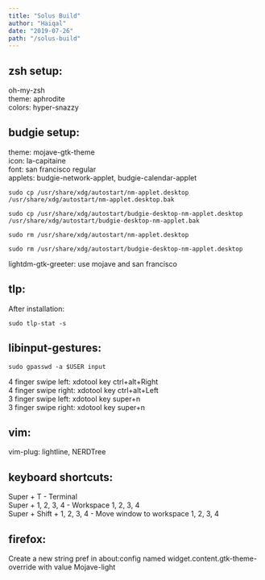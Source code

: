 ```yaml
---
title: "Solus Build"
author: "Haiqal"
date: "2019-07-26"
path: "/solus-build"
---
```


## zsh setup:
oh-my-zsh  
theme: aphrodite  
colors: hyper-snazzy  
  
## budgie setup:
theme: mojave-gtk-theme  
icon: la-capitaine  
font: san francisco regular  
applets: budgie-network-applet, budgie-calendar-applet  
```vim
sudo cp /usr/share/xdg/autostart/nm-applet.desktop /usr/share/xdg/autostart/nm-applet.desktop.bak
```
```vim
sudo cp /usr/share/xdg/autostart/budgie-desktop-nm-applet.desktop /usr/share/xdg/autostart/budgie-desktop-nm-applet.bak
```
```vim
sudo rm /usr/share/xdg/autostart/nm-applet.desktop
```
```vim
sudo rm /usr/share/xdg/autostart/budgie-desktop-nm-applet.desktop
```
lightdm-gtk-greeter: use mojave and san francisco  
  
## tlp: 
After installation:  
```vim
sudo tlp-stat -s
```
  
## libinput-gestures: 
```vim
sudo gpasswd -a $USER input
```
4 finger swipe left: xdotool key ctrl+alt+Right  
4 finger swipe right: xdotool key ctrl+alt+Left  
3 finger swipe left: xdotool key super+n  
3 finger swipe right: xdotool key super+n  
  
## vim:
vim-plug: lightline, NERDTree  
  
## keyboard shortcuts:
Super + T - Terminal  
Super + 1, 2, 3, 4 - Workspace 1, 2, 3, 4  
Super + Shift + 1, 2, 3, 4 - Move window to workspace 1, 2, 3, 4  
  
## firefox:
Create a new string pref in about:config named widget.content.gtk-theme-override with value Mojave-light  